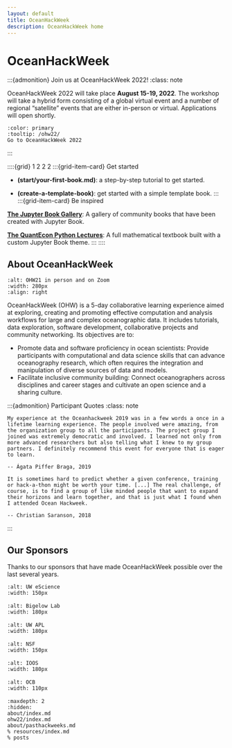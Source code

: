 ```yaml
---
layout: default
title: OceanHackWeek
description: OceanHackWeek home
---
```


# OceanHackWeek

:::{admonition} Join us at OceanHackWeek 2022!
:class: note

OceanHackWeek 2022 will take place **August 15-19, 2022**. The workshop will take a hybrid form consisting of a global virtual event and a number of regional “satellite” events that are either in-person or virtual. Applications will open shortly.

```{button-link} /ohw22/
:color: primary
:tooltip: /ohw22/
Go to OceanHackWeek 2022
```
<!-- https://getbootstrap.com/docs/4.0/components/buttons/ -->
:::

::::{grid} 1 2 2 2
:::{grid-item-card}  Get started

- **(start/your-first-book.md)**: a step-by-step tutorial to get started.

- **(create-a-template-book)**: get started with a simple template book.
:::
:::{grid-item-card}  Be inspired

[**The Jupyter Book Gallery**](http://gallery.jupyterbook.org): A gallery of community books that have been created with Jupyter Book.

[**The QuantEcon Python Lectures**](https://python.quantecon.org/intro.html): A full mathematical textbook built with a custom Jupyter Book theme.
:::
::::

## About OceanHackWeek

```{image} assets/images/OHW21-collage-the3groups.jpg
:alt: OHW21 in person and on Zoom
:width: 280px
:align: right
```
OceanHackWeek (OHW) is a 5-day collaborative learning experience aimed at exploring,
creating and promoting effective computation and analysis workflows for
large and complex oceanographic data. It includes tutorials, data exploration, software development, collaborative projects and community networking.
Its objectives are to:
				
- Promote data and software proficiency in ocean scientists: Provide participants with computational and data science skills that can advance oceanography research, which often requires the integration and manipulation of diverse sources of data and models.
- Facilitate inclusive community building: Connect oceanographers across disciplines and career stages and cultivate an open science and a sharing culture.


<!-- OceanHackWeek 2021 will take place as a hybrid in-person and virtual, online event. The in-person event will take place at the Bigelow Laboratory for Ocean Sciences, in East Boothbay, Maine (US EDT, UTC-4), as an all-day workshop (approximately 9am - 5pm). For the virtual event, formal daily activities will take place over a period of up to 3 hours per day. We expect to hold these sessions in at least two time zones, USA PDT (UTC-7) and Australian EST (UTC+10). -->

<!-- ## Information For Applicants

OceanHackWeek (OHW) 2021 will take place as a hybrid in-person and virtual, online event. Applications closed on June 28, 2021. In OceanHackWeek we will explore the intersection of data science and oceanography through tutorials and hands-on “hacking” projects. To best benefit from the program, participants are expected to have some experience with Python or R programming and data analysis. -->


:::{admonition} Participant Quotes
:class: note

```{epigraph}
My experience at the Oceanhackweek 2019 was in a few words a once in a lifetime learning experience. The people involved were amazing, from the organization group to all the participants. The project group I joined was extremely democratic and involved. I learned not only from more advanced researchers but also telling what I knew to my group partners. I definitely recommend this event for everyone that is eager to learn.

-- Ágata Piffer Braga, 2019
```

```{epigraph}
It is sometimes hard to predict whether a given conference, training or hack-a-thon might be worth your time. [...] The real challenge, of course, is to find a group of like minded people that want to expand their horizons and learn together, and that is just what I found when I attended Ocean Hackweek.

-- Christian Saranson, 2018
```
:::

## Our Sponsors

Thanks to our sponsors that have made OceanHackWeek possible over the last several years.

<div class="row">
  <div class="col-4" style="margin-bottom: 1rem">

```{image} assets/images/eScience_square_logo.jpg
:alt: UW eScience
:width: 150px
```

  </div>
  <div class="col-4" style="margin-bottom: 1rem">

```{image} assets/images/BigelowLabs.png
:alt: Bigelow Lab
:width: 180px
```

  </div>
  <div class="col-4" style="margin-bottom: 1rem">

```{image} assets/images/apl_logo_blue.jpg
:alt: UW APL
:width: 180px
```

  </div>
</div>

<div class="row">
  <div class="col-4" style="margin-bottom: 1rem">

```{image} assets/images/nsf.jpeg
:alt: NSF
:width: 150px
```

  </div>
  <div class="col-4" style="margin-bottom: 1rem">

```{image} assets/images/ioos_logo.jpg
:alt: IOOS
:width: 180px
```

  </div>
  <div class="col-4" style="margin-bottom: 1rem">

```{image} assets/images/OCB_logo.png
:alt: OCB
:width: 110px
```

  </div>
</div>

<!-- ## Location and Time Zones

In-person workshop: Bigelow Laboratory for Ocean Sciences, East Boothbay, Maine (US EDT, UTC-4).

Virtual event: We expect to hold formal sessions in at least two time zones, USA PDT (UTC-7) and Australian EST (UTC+10). -->

```{toctree}
:maxdepth: 2
:hidden:
about/index.md
ohw22/index.md
about/pasthackweeks.md
% resources/index.md
% posts
```
